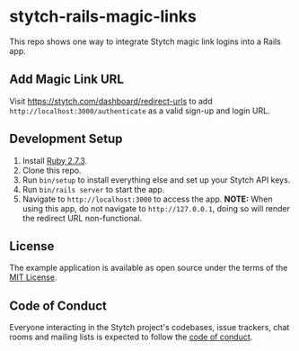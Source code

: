 # stytch-rails-magic-links

This repo shows one way to integrate Stytch magic link logins into a Rails app.

## Add Magic Link URL
Visit https://stytch.com/dashboard/redirect-urls to add
`http://localhost:3000/authenticate` as a valid sign-up and login URL.

## Development Setup

1. Install [Ruby 2.7.3](https://www.ruby-lang.org/en/downloads/).
2. Clone this repo.
3. Run `bin/setup` to install everything else and set up your Stytch API keys.
4. Run `bin/rails server` to start the app.
5. Navigate to `http://localhost:3000` to access the app. **NOTE:** When using this app, do not navigate to `http://127.0.0.1`, doing so will render the redirect URL non-functional.

## License

The example application is available as open source under the terms of the [MIT License](https://opensource.org/licenses/MIT).

## Code of Conduct

Everyone interacting in the Stytch project's codebases, issue trackers, chat rooms and mailing lists is expected to follow the [code of conduct](CODE_OF_CONDUCT.md).
